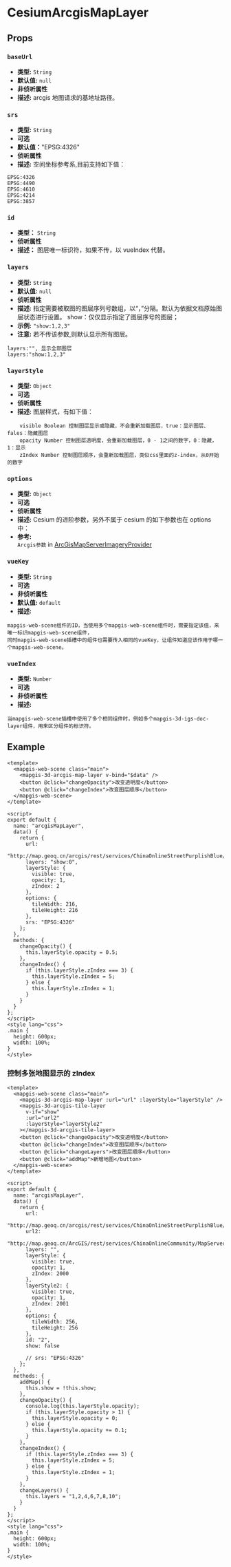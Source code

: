 # CesiumArcgisMapLayer

## Props

### `baseUrl`

- **类型:** `String`
- **默认值:** `null`
- **非侦听属性**
- **描述:** arcgis 地图请求的基地址路径。

### `srs`

- **类型:** `String`
- **可选**
- **默认值：**"EPSG:4326"
- **侦听属性**
- **描述:** 空间坐标参考系,目前支持如下值：

```
EPSG:4326
EPSG:4490
EPSG:4610
EPSG:4214
EPSG:3857
```

### `id`

- **类型：** `String`
- **侦听属性**
- **描述：** 图层唯一标识符，如果不传，以 vueIndex 代替。

### `layers`

- **类型:** `String`
- **默认值:** `null`
- **侦听属性**
- **描述:** 指定需要被取图的图层序列号数组，以“，”分隔。默认为依据文档原始图层状态进行设置。
           show：仅仅显示指定了图层序号的图层；
- **示例:** `"show:1,2,3"`
- **注意:** 若不传该参数,则默认显示所有图层。

```
layers:"", 显示全部图层
layers:"show:1,2,3"
```

### `layerStyle`

- **类型:** `Object`
- **可选**
- **侦听属性**
- **描述:** 图层样式，有如下值：

```
    visible Boolean 控制图层显示或隐藏，不会重新加载图层，true：显示图层、fales：隐藏图层
    opacity Number 控制图层透明度，会重新加载图层，0 - 1之间的数字，0：隐藏，1：显示
    zIndex Number 控制图层顺序，会重新加载图层，类似css里面的z-index，从0开始的数字
```

### `options`

- **类型:** `Object`
- **可选**
- **侦听属性**
- **描述:** Cesium 的进阶参数，另外不属于 cesium 的如下参数也在 options 中：
- **参考:** <br>
  `Arcgis参数` in [ArcGisMapServerImageryProvider](http://develop.smaryun.com:8899/docs/other/mapgis-cesium/ArcGisMapServerImageryProvider.html?classFilter=ArcGisMapServerImageryProvider)

### `vueKey`

- **类型:** `String`
- **可选**
- **非侦听属性**
- **默认值:** `default`
- **描述:**
```
mapgis-web-scene组件的ID，当使用多个mapgis-web-scene组件时，需要指定该值，来唯一标识mapgis-web-scene组件，
同时mapgis-web-scene插槽中的组件也需要传入相同的vueKey，让组件知道应该作用于哪一个mapgis-web-scene。
```

### `vueIndex`

- **类型:** `Number`
- **可选**
- **非侦听属性**
- **描述:**
```
当mapgis-web-scene插槽中使用了多个相同组件时，例如多个mapgis-3d-igs-doc-layer组件，用来区分组件的标识符。
```
## Example

```vue
<template>
  <mapgis-web-scene class="main">
    <mapgis-3d-arcgis-map-layer v-bind="$data" />
    <button @click="changeOpacity">改变透明度</button>
    <button @click="changeIndex">改变图层顺序</button>
  </mapgis-web-scene>
</template>

<script>
export default {
  name: "arcgisMapLayer",
  data() {
    return {
      url:
        "http://map.geoq.cn/arcgis/rest/services/ChinaOnlineStreetPurplishBlue/MapServer",
      layers: "show:0",
      layerStyle: {
        visible: true,
        opacity: 1,
        zIndex: 2
      },
      options: {
        tileWidth: 216,
        tileHeight: 216
      },
      srs: "EPSG:4326"
    };
  },
  methods: {
    changeOpacity() {
      this.layerStyle.opacity = 0.5;
    },
    changeIndex() {
      if (this.layerStyle.zIndex === 3) {
        this.layerStyle.zIndex = 5;
      } else {
        this.layerStyle.zIndex = 1;
      }
    }
  }
};
</script>
<style lang="css">
.main {
  height: 600px;
  width: 100%;
}
</style>
```

### 控制多张地图显示的 zIndex

```vue
<template>
  <mapgis-web-scene class="main">
    <mapgis-3d-arcgis-map-layer :url="url" :layerStyle="layerStyle" />
    <mapgis-3d-arcgis-tile-layer
      v-if="show"
      :url="url2"
      :layerStyle="layerStyle2"
    ></mapgis-3d-arcgis-tile-layer>
    <button @click="changeOpacity">改变透明度</button>
    <button @click="changeIndex">改变图层顺序</button>
    <button @click="changeLayers">改变图层顺序</button>
    <button @click="addMap">新增地图</button>
  </mapgis-web-scene>
</template>

<script>
export default {
  name: "arcgisMapLayer",
  data() {
    return {
      url:
        "http://map.geoq.cn/arcgis/rest/services/ChinaOnlineStreetPurplishBlue/MapServer",
      url2:
        "http://map.geoq.cn/ArcGIS/rest/services/ChinaOnlineCommunity/MapServer",
      layers: "",
      layerStyle: {
        visible: true,
        opacity: 1,
        zIndex: 2000
      },
      layerStyle2: {
        visible: true,
        opacity: 1,
        zIndex: 2001
      },
      options: {
        tileWidth: 256,
        tileHeight: 256
      },
      id: "2",
      show: false

      // srs: "EPSG:4326"
    };
  },
  methods: {
    addMap() {
      this.show = !this.show;
    },
    changeOpacity() {
      console.log(this.layerStyle.opacity);
      if (this.layerStyle.opacity > 1) {
        this.layerStyle.opacity = 0;
      } else {
        this.layerStyle.opacity += 0.1;
      }
    },
    changeIndex() {
      if (this.layerStyle.zIndex === 3) {
        this.layerStyle.zIndex = 5;
      } else {
        this.layerStyle.zIndex = 1;
      }
    },
    changeLayers() {
      this.layers = "1,2,4,6,7,8,10";
    }
  }
};
</script>
<style lang="css">
.main {
  height: 600px;
  width: 100%;
}
</style>
```
